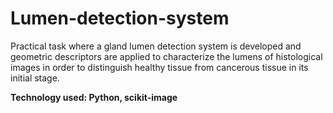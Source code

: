 # Lumen-detection-system

Practical task where a gland lumen detection system is developed and geometric descriptors are applied to characterize the lumens of histological images in order to distinguish healthy tissue from cancerous tissue in its initial stage.

**Technology used: Python, scikit-image**
